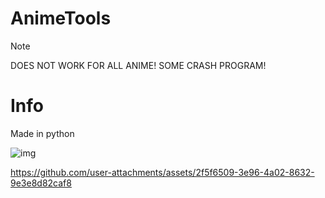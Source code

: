 # AnimeTools

> [!NOTE]
> DOES NOT WORK FOR ALL ANIME! SOME CRASH PROGRAM!

# Info

Made in python

![img](https://github.com/user-attachments/assets/ca2c403e-2758-43cc-8c92-9aae769f979e)


https://github.com/user-attachments/assets/2f5f6509-3e96-4a02-8632-9e3e8d82caf8
